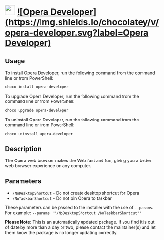 ﻿# <img src="https://cdn.jsdelivr.net/gh/mkevenaar/chocolatey-packages@2d6548eb36c1599d8d5da98c79e1772f75d081e6/icons/opera-developer.png" width="32" height="32"/> [![Opera Developer](https://img.shields.io/chocolatey/v/opera-developer.svg?label=Opera Developer)](https://chocolatey.org/packages/opera-developer)

## Usage
To install Opera Developer, run the following command from the command line or from PowerShell:
```powershell
choco install opera-developer
```

To upgrade Opera Developer, run the following command from the command line or from PowerShell:
```powershell
choco upgrade opera-developer
```

To uninstall Opera Developer, run the following command from the command line or from PowerShell:
```powershell
choco uninstall opera-developer
```

## Description
The Opera web browser makes the Web fast and fun, giving you a better web browser experience on any computer.


## Parameters
- `/NoDesktopShortcut` - Do not create desktop shortcut for Opera
- `/NoTaskbarShortcut` - Do not pin Opera to taskbar

These parameters can be passed to the installer with the use of `--params`.
For example: `--params '"/NoDesktopShortcut /NoTaskbarShortcut"'`

**Please Note**: This is an automatically updated package. If you find it is
out of date by more than a day or two, please contact the maintainer(s) and
let them know the package is no longer updating correctly.

